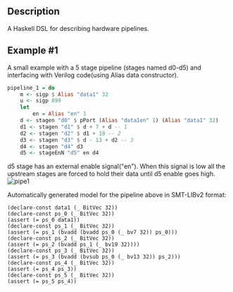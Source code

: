 ## Description
A Haskell DSL for describing hardware pipelines.

## Example #1
A small example with a 5 stage pipeline (stages named d0-d5) and interfacing with Verilog code(using Alias data constructor).
```haskell
pipeline_1 = do
    m <- sigp $ Alias "data1" 32
    u <- sigp 899
    let
        en = Alias "en" 1
    d <- stagen "d0" $ pPort (Alias "data1en" 1) (Alias "data1" 32)
    d1 <- stagen "d1" $ d + 7 + d -- 1
    d2 <- stagen "d2" $ d1 + 19 -- 2
    d3 <- stagen "d3" $ d - 13 + d2 -- 3
    d4 <- stagen "d4" d3
    d5 <- stageEnN "d5" en d4
```
d5 stage has an external enable signal("en"). When this signal is low all the upstream stages are forced to hold their data until d5 enable goes high.
![pipe1](https://cloud.githubusercontent.com/assets/1516471/21633857/a9b7268e-d207-11e6-8d12-69d7521d5db4.png)

Automatically generated model for the pipeline above in SMT-LIBv2 format:
```SMT
(declare-const data1 (_ BitVec 32))
(declare-const ps_0 (_ BitVec 32))
(assert (= ps_0 data1))
(declare-const ps_1 (_ BitVec 32))
(assert (= ps_1 (bvadd (bvadd ps_0 (_ bv7 32)) ps_0)))
(declare-const ps_2 (_ BitVec 32))
(assert (= ps_2 (bvadd ps_1 (_ bv19 32))))
(declare-const ps_3 (_ BitVec 32))
(assert (= ps_3 (bvadd (bvsub ps_0 (_ bv13 32)) ps_2)))
(declare-const ps_4 (_ BitVec 32))
(assert (= ps_4 ps_3))
(declare-const ps_5 (_ BitVec 32))
(assert (= ps_5 ps_4))
```
